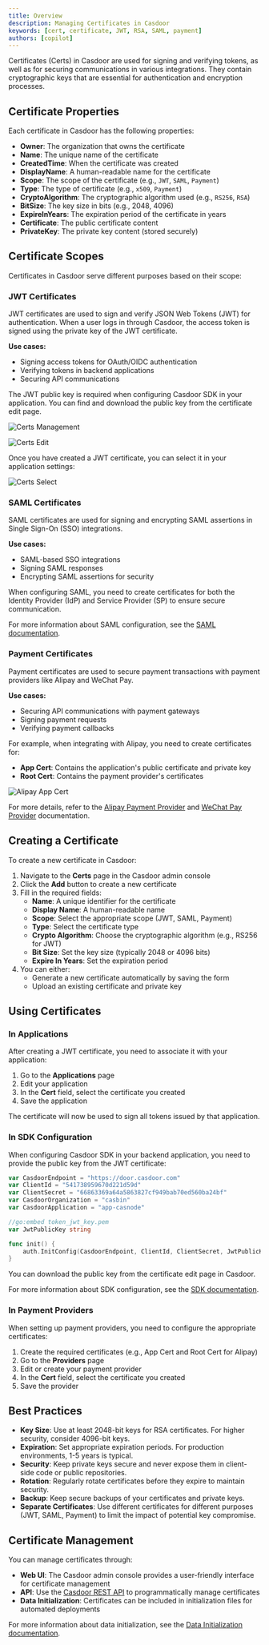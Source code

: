 ```yaml
---
title: Overview
description: Managing Certificates in Casdoor
keywords: [cert, certificate, JWT, RSA, SAML, payment]
authors: [copilot]
---
```


Certificates (Certs) in Casdoor are used for signing and verifying tokens, as well as for securing communications in various integrations. They contain cryptographic keys that are essential for authentication and encryption processes.

## Certificate Properties

Each certificate in Casdoor has the following properties:

- **Owner**: The organization that owns the certificate
- **Name**: The unique name of the certificate
- **CreatedTime**: When the certificate was created
- **DisplayName**: A human-readable name for the certificate
- **Scope**: The scope of the certificate (e.g., `JWT`, `SAML`, `Payment`)
- **Type**: The type of certificate (e.g., `x509`, `Payment`)
- **CryptoAlgorithm**: The cryptographic algorithm used (e.g., `RS256`, `RSA`)
- **BitSize**: The key size in bits (e.g., 2048, 4096)
- **ExpireInYears**: The expiration period of the certificate in years
- **Certificate**: The public certificate content
- **PrivateKey**: The private key content (stored securely)

## Certificate Scopes

Certificates in Casdoor serve different purposes based on their scope:

### JWT Certificates

JWT certificates are used to sign and verify JSON Web Tokens (JWT) for authentication. When a user logs in through Casdoor, the access token is signed using the private key of the JWT certificate.

**Use cases:**

- Signing access tokens for OAuth/OIDC authentication
- Verifying tokens in backend applications
- Securing API communications

The JWT public key is required when configuring Casdoor SDK in your application. You can find and download the public key from the certificate edit page.

![Certs Management](/img/how-to-connect/sdk/howto_cert_list.png)

![Certs Edit](/img/how-to-connect/sdk/howto_cert_edit.png)

Once you have created a JWT certificate, you can select it in your application settings:

![Certs Select](/img/how-to-connect/sdk/howto_cert_select.png)

### SAML Certificates

SAML certificates are used for signing and encrypting SAML assertions in Single Sign-On (SSO) integrations.

**Use cases:**

- SAML-based SSO integrations
- Signing SAML responses
- Encrypting SAML assertions for security

When configuring SAML, you need to create certificates for both the Identity Provider (IdP) and Service Provider (SP) to ensure secure communication.

For more information about SAML configuration, see the [SAML documentation](/docs/how-to-connect/saml/overview).

### Payment Certificates

Payment certificates are used to secure payment transactions with payment providers like Alipay and WeChat Pay.

**Use cases:**

- Securing API communications with payment gateways
- Signing payment requests
- Verifying payment callbacks

For example, when integrating with Alipay, you need to create certificates for:

- **App Cert**: Contains the application's public certificate and private key
- **Root Cert**: Contains the payment provider's certificates

![Alipay App Cert](/img/providers/payment/alipay_app_cert.png)

For more details, refer to the [Alipay Payment Provider](/docs/provider/payment/Alipay) and [WeChat Pay Provider](/docs/provider/payment/WeChatPay) documentation.

## Creating a Certificate

To create a new certificate in Casdoor:

1. Navigate to the **Certs** page in the Casdoor admin console
2. Click the **Add** button to create a new certificate
3. Fill in the required fields:
   - **Name**: A unique identifier for the certificate
   - **Display Name**: A human-readable name
   - **Scope**: Select the appropriate scope (JWT, SAML, Payment)
   - **Type**: Select the certificate type
   - **Crypto Algorithm**: Choose the cryptographic algorithm (e.g., RS256 for JWT)
   - **Bit Size**: Set the key size (typically 2048 or 4096 bits)
   - **Expire In Years**: Set the expiration period
4. You can either:
   - Generate a new certificate automatically by saving the form
   - Upload an existing certificate and private key

## Using Certificates

### In Applications

After creating a JWT certificate, you need to associate it with your application:

1. Go to the **Applications** page
2. Edit your application
3. In the **Cert** field, select the certificate you created
4. Save the application

The certificate will now be used to sign all tokens issued by that application.

### In SDK Configuration

When configuring Casdoor SDK in your backend application, you need to provide the public key from the JWT certificate:

```go
var CasdoorEndpoint = "https://door.casdoor.com"
var ClientId = "541738959670d221d59d"
var ClientSecret = "66863369a64a5863827cf949bab70ed560ba24bf"
var CasdoorOrganization = "casbin"
var CasdoorApplication = "app-casnode"

//go:embed token_jwt_key.pem
var JwtPublicKey string

func init() {
    auth.InitConfig(CasdoorEndpoint, ClientId, ClientSecret, JwtPublicKey, CasdoorOrganization, CasdoorApplication)
}
```

You can download the public key from the certificate edit page in Casdoor.

For more information about SDK configuration, see the [SDK documentation](/docs/how-to-connect/sdk).

### In Payment Providers

When setting up payment providers, you need to configure the appropriate certificates:

1. Create the required certificates (e.g., App Cert and Root Cert for Alipay)
2. Go to the **Providers** page
3. Edit or create your payment provider
4. In the **Cert** field, select the certificate you created
5. Save the provider

## Best Practices

- **Key Size**: Use at least 2048-bit keys for RSA certificates. For higher security, consider 4096-bit keys.
- **Expiration**: Set appropriate expiration periods. For production environments, 1-5 years is typical.
- **Security**: Keep private keys secure and never expose them in client-side code or public repositories.
- **Rotation**: Regularly rotate certificates before they expire to maintain security.
- **Backup**: Keep secure backups of your certificates and private keys.
- **Separate Certificates**: Use different certificates for different purposes (JWT, SAML, Payment) to limit the impact of potential key compromise.

## Certificate Management

You can manage certificates through:

- **Web UI**: The Casdoor admin console provides a user-friendly interface for certificate management
- **API**: Use the [Casdoor REST API](https://door.casdoor.com/swagger/) to programmatically manage certificates
- **Data Initialization**: Certificates can be included in initialization files for automated deployments

For more information about data initialization, see the [Data Initialization documentation](/docs/deployment/data-initialization).

